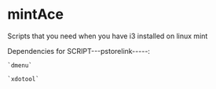 # mintAce
Scripts that you need when you have i3 installed on linux mint

Dependencies for SCRIPT---pstorelink-----:

    `dmenu`

    `xdotool`
